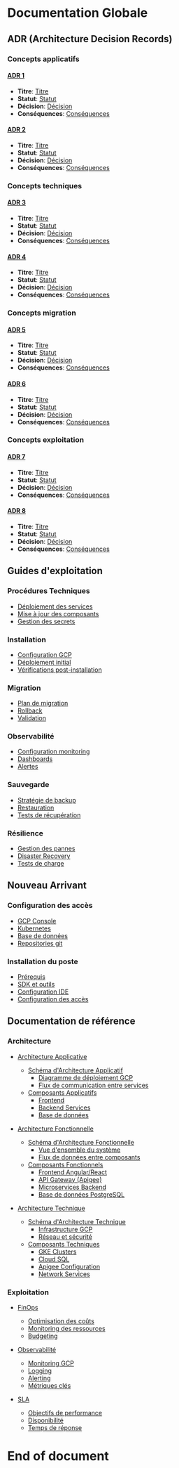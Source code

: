 # Documentation Globale

## ADR (Architecture Decision Records)

### Concepts applicatifs

#### [ADR 1](adr/adr01.md)
- **Titre**: [Titre](adr/adr01.md#titre)
- **Statut**: [Statut](adr/adr01.md#statut)
- **Décision**: [Décision](adr/adr01.md#décision)
- **Conséquences**: [Conséquences](adr/adr01.md#conséquences)

#### [ADR 2](adr/adr02.md)
- **Titre**: [Titre](adr/adr02.md#titre)
- **Statut**: [Statut](adr/adr02.md#statut)
- **Décision**: [Décision](adr/adr02.md#décision)
- **Conséquences**: [Conséquences](adr/adr02.md#conséquences)

### Concepts techniques

#### [ADR 3](adr/adr03.md)
- **Titre**: [Titre](adr/adr03.md#titre)
- **Statut**: [Statut](adr/adr03.md#statut)
- **Décision**: [Décision](adr/adr03.md#décision)
- **Conséquences**: [Conséquences](adr/adr03.md#conséquences)

#### [ADR 4](adr/adr04.md)
- **Titre**: [Titre](adr/adr04.md#titre)
- **Statut**: [Statut](adr/adr04.md#statut)
- **Décision**: [Décision](adr/adr04.md#décision)
- **Conséquences**: [Conséquences](adr/adr04.md#conséquences)

### Concepts migration

#### [ADR 5](adr/adr05.md)
- **Titre**: [Titre](adr/adr05.md#titre)
- **Statut**: [Statut](adr/adr05.md#statut)
- **Décision**: [Décision](adr/adr05.md#décision)
- **Conséquences**: [Conséquences](adr/adr05.md#conséquences)

#### [ADR 6](adr/adr06.md)
- **Titre**: [Titre](adr/adr06.md#titre)
- **Statut**: [Statut](adr/adr06.md#statut)
- **Décision**: [Décision](adr/adr06.md#décision)
- **Conséquences**: [Conséquences](adr/adr06.md#conséquences)

### Concepts exploitation

#### [ADR 7](adr/adr07.md)
- **Titre**: [Titre](adr/adr07.md#titre)
- **Statut**: [Statut](adr/adr07.md#statut)
- **Décision**: [Décision](adr/adr07.md#décision)
- **Conséquences**: [Conséquences](adr/adr07.md#conséquences)

#### [ADR 8](adr/adr08.md)
- **Titre**: [Titre](adr/adr08.md#titre)
- **Statut**: [Statut](adr/adr08.md#statut)
- **Décision**: [Décision](adr/adr08.md#décision)
- **Conséquences**: [Conséquences](adr/adr08.md#conséquences)

## Guides d'exploitation

### Procédures Techniques
- [Déploiement des services](guides/procedures-techniques.md#déploiement-des-services)
- [Mise à jour des composants](guides/procedures-techniques.md#mise-à-jour-des-composants)
- [Gestion des secrets](guides/procedures-techniques.md#gestion-des-secrets)

### Installation
- [Configuration GCP](guides/procedure-installation.md#configuration-gcp)
- [Déploiement initial](guides/procedure-installation.md#déploiement-initial)
- [Vérifications post-installation](guides/procedure-installation.md#vérifications-post-installation)

### Migration
- [Plan de migration](guides/procedure-migration.md#plan-de-migration)
- [Rollback](guides/procedure-migration.md#rollback)
- [Validation](guides/procedure-migration.md#validation)

### Observabilité
- [Configuration monitoring](guides/procedure-observabilite.md#configuration-monitoring)
- [Dashboards](guides/procedure-observabilite.md#dashboards)
- [Alertes](guides/procedure-observabilite.md#alertes)

### Sauvegarde
- [Stratégie de backup](guides/procedure-sauvegarde.md#stratégie-de-backup)
- [Restauration](guides/procedure-sauvegarde.md#restauration)
- [Tests de récupération](guides/procedure-sauvegarde.md#tests-de-récupération)

### Résilience
- [Gestion des pannes](guides/procedure-resilience.md#gestion-des-pannes)
- [Disaster Recovery](guides/procedure-resilience.md#disaster-recovery)
- [Tests de charge](guides/procedure-resilience.md#tests-de-charge)

## Nouveau Arrivant

### Configuration des accès
- [GCP Console](nouveau_arrivant/config_access.md#gcp-console)
- [Kubernetes](nouveau_arrivant/config_access.md#kubernetes)
- [Base de données](nouveau_arrivant/config_access.md#base-de-données)
- [Repositories git](nouveau_arrivant/config_access.md#repositories-git)

### Installation du poste
- [Prérequis](nouveau_arrivant/install_poste.md#prérequis)
- [SDK et outils](nouveau_arrivant/install_poste.md#sdk-et-outils)
- [Configuration IDE](nouveau_arrivant/install_poste.md#configuration-ide)
- [Configuration des accès](nouveau_arrivant/install_poste.md#configurer-ses-accès)

## Documentation de référence

### Architecture
- [Architecture Applicative](reference/architecture-applicative.md)
  - [Schéma d'Architecture Applicatif](reference/architecture-applicative.md#schéma-darchitecture-applicatif)
    - [Diagramme de déploiement GCP](reference/architecture-applicative.md#diagramme-de-déploiement-gcp)
    - [Flux de communication entre services](reference/architecture-applicative.md#flux-de-communication-entre-services)
  - [Composants Applicatifs](reference/architecture-applicative.md#composants-applicatifs)
    - [Frontend](reference/architecture-applicative.md#frontend)
    - [Backend Services](reference/architecture-applicative.md#backend-services)
    - [Base de données](reference/architecture-applicative.md#base-de-données)

- [Architecture Fonctionnelle](reference/architecture-fonctionnelle.md)
  - [Schéma d'Architecture Fonctionnelle](reference/architecture-fonctionnelle.md#schéma-darchitecture-fonctionnelle)
    - [Vue d'ensemble du système](reference/architecture-fonctionnelle.md#vue-densemble-du-système)
    - [Flux de données entre composants](reference/architecture-fonctionnelle.md#flux-de-données-entre-composants)
  - [Composants Fonctionnels](reference/architecture-fonctionnelle.md#composants-fonctionnels)
    - [Frontend Angular/React](reference/architecture-fonctionnelle.md#frontend-angularreact)
    - [API Gateway (Apigee)](reference/architecture-fonctionnelle.md#api-gateway-apigee)
    - [Microservices Backend](reference/architecture-fonctionnelle.md#microservices-backend)
    - [Base de données PostgreSQL](reference/architecture-fonctionnelle.md#base-de-données-postgresql)

- [Architecture Technique](reference/architecture-technique.md)
  - [Schéma d'Architecture Technique](reference/architecture-technique.md#schéma-darchitecture-technique)
    - [Infrastructure GCP](reference/architecture-technique.md#infrastructure-gcp)
    - [Réseau et sécurité](reference/architecture-technique.md#réseau-et-sécurité)
  - [Composants Techniques](reference/architecture-technique.md#composants-techniques)
    - [GKE Clusters](reference/architecture-technique.md#gke-clusters)
    - [Cloud SQL](reference/architecture-technique.md#cloud-sql)
    - [Apigee Configuration](reference/architecture-technique.md#apigee-configuration)
    - [Network Services](reference/architecture-technique.md#network-services)

### Exploitation
- [FinOps](reference/finops.md)
  - [Optimisation des coûts](reference/finops.md#optimisation-des-coûts)
  - [Monitoring des ressources](reference/finops.md#monitoring-des-ressources)
  - [Budgeting](reference/finops.md#budgeting)

- [Observabilité](reference/observabilite.md)
  - [Monitoring GCP](reference/observabilite.md#monitoring-gcp)
  - [Logging](reference/observabilite.md#logging)
  - [Alerting](reference/observabilite.md#alerting)
  - [Métriques clés](reference/observabilite.md#métriques-clés)

- [SLA](reference/sla.md)
  - [Objectifs de performance](reference/sla.md#objectifs-de-performance)
  - [Disponibilité](reference/sla.md#disponibilité)
  - [Temps de réponse](reference/sla.md#temps-de-réponse)

# End of document